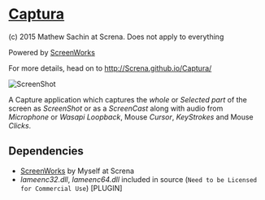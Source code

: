 # [Captura](http://Screna.github.io/Captura/)
(c) 2015 Mathew Sachin at Screna. Does not apply to everything

Powered by [ScreenWorks](https://github.com/Screna/ScreenWorks)

For more details, head on to http://Screna.github.io/Captura/

![ScreenShot](https://Screna.github.io/Captura/images/Home.png)

A Capture application which captures the _whole_ or _Selected part_ of the screen as _ScreenShot_ or as a _ScreenCast_
along with audio from _Microphone_ or _Wasapi Loopback_, Mouse _Cursor_, _KeyStrokes_ and Mouse _Clicks_.

Dependencies
--------------------------------------------------------------
* [ScreenWorks](https://github.com/Screna/ScreenWorks) by Myself at Screna
* _lameenc32.dll_, _lameenc64.dll_ included in source (`Need to be Licensed for Commercial Use`) [PLUGIN]
